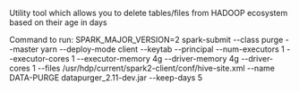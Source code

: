 Utility tool which allows you to delete tables/files from HADOOP ecosystem based on their age in days

Command to run:
SPARK_MAJOR_VERSION=2 spark-submit --class purge --master yarn --deploy-mode client --keytab --principal --num-executors 1 --executor-cores 1 --executor-memory 4g --driver-memory 4g --driver-cores 1 --files /usr/hdp/current/spark2-client/conf/hive-site.xml --name DATA-PURGE datapurger_2.11-dev.jar --keep-days 5


